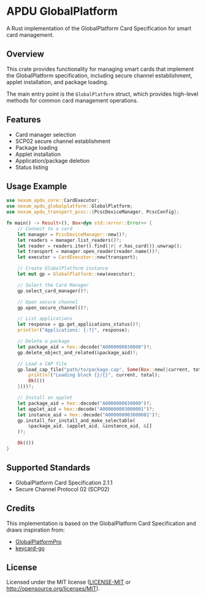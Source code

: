 # APDU GlobalPlatform

A Rust implementation of the GlobalPlatform Card Specification for smart card management.

## Overview

This crate provides functionality for managing smart cards that implement the GlobalPlatform specification,
including secure channel establishment, applet installation, and package loading.

The main entry point is the `GlobalPlatform` struct, which provides high-level methods
for common card management operations.

## Features

- Card manager selection
- SCP02 secure channel establishment
- Package loading
- Applet installation
- Application/package deletion
- Status listing

## Usage Example

```rust
use nexum_apdu_core::CardExecutor;
use nexum_apdu_globalplatform::GlobalPlatform;
use nexum_apdu_transport_pcsc::{PcscDeviceManager, PcscConfig};

fn main() -> Result<(), Box<dyn std::error::Error>> {
    // Connect to a card
    let manager = PcscDeviceManager::new()?;
    let readers = manager.list_readers()?;
    let reader = readers.iter().find(|r| r.has_card()).unwrap();
    let transport = manager.open_reader(reader.name())?;
    let executor = CardExecutor::new(transport);

    // Create GlobalPlatform instance
    let mut gp = GlobalPlatform::new(executor);

    // Select the Card Manager
    gp.select_card_manager()?;

    // Open secure channel
    gp.open_secure_channel()?;

    // List applications
    let response = gp.get_applications_status()?;
    println!("Applications: {:?}", response);

    // Delete a package
    let package_aid = hex::decode("A0000000030000")?;
    gp.delete_object_and_related(&package_aid)?;

    // Load a CAP file
    gp.load_cap_file("path/to/package.cap", Some(Box::new(|current, total| {
        println!("Loading block {}/{}", current, total);
        Ok(())
    })))?;

    // Install an applet
    let package_aid = hex::decode("A0000000030000")?;
    let applet_aid = hex::decode("A000000003000001")?;
    let instance_aid = hex::decode("A000000003000001")?;
    gp.install_for_install_and_make_selectable(
        &package_aid, &applet_aid, &instance_aid, &[]
    )?;

    Ok(())
}
```

## Supported Standards

- GlobalPlatform Card Specification 2.1.1
- Secure Channel Protocol 02 (SCP02)

## Credits

This implementation is based on the GlobalPlatform Card Specification and draws inspiration from:

- [GlobalPlatformPro](https://github.com/martinpaljak/GlobalPlatformPro)
- [keycard-go](https://github.com/status-im/keycard-go)

## License

Licensed under the MIT license ([LICENSE-MIT](LICENSE-MIT) or http://opensource.org/licenses/MIT).
